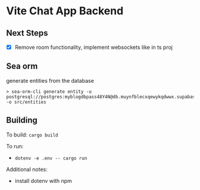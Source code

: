 # Vite Chat App Backend

## Next Steps
- [x] Remove room functionality, implement websockets like in ts proj

## Sea orm
generate entities from the database
```
> sea-orm-cli generate entity -u postgresql://postgres:myblogdbpass48Y4N@db.muynfblecxqewykqdwwx.supabase.co:5432/postgres -o src/entities
```

## Building

To build: `cargo build`

To run:
* `dotenv -e .env -- cargo run`

Additional notes:
* install dotenv with npm